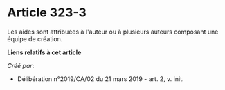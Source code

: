 # Article 323-3

Les aides sont attribuées à l'auteur ou à plusieurs auteurs composant une équipe de création.

**Liens relatifs à cet article**

_Créé par_:

  - Délibération n°2019/CA/02 du 21 mars 2019 - art. 2, v. init.
